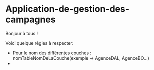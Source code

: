 # Application-de-gestion-des-campagnes
Bonjour à tous !

Voici quelque règles à respecter:

- Pour le nom des différentes couches : nomTableNomDeLaCouche(exemple -> AgenceDAL, AgenceBO...)
-

